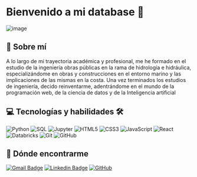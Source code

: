 # Bienvenido a mi database 👋
![image](https://github.com/user-attachments/assets/cd0a3671-2dd2-4537-b210-9cc45141edb0)

## 🚀 Sobre mí
A lo largo de mi trayectoria académica y profesional, me he formado en el estudio de la ingeniería obras públicas en la rama de hidrología e hidráulica, especializándome en obras y construcciones en el entorno marino y las implicaciones de las mismas en la costa. Una vez terminados los estudios de ingeniería, decido reinventarme, adentrándome en el mundo de la programación web, de la ciencia de datos y de la Inteligencia artificial

## 💻 Tecnologías y habilidades 🛠
![Python](https://img.shields.io/badge/python-3670A0?style=for-the-badge&logo=python&logoColor=ffdd54)
![SQL](https://img.shields.io/badge/sqlite-%2300f.svg?style=for-the-badge&logo=sqlite&logoColor=white)
![Jupyter](https://img.shields.io/badge/jupyter-%23E34F26.svg?style=for-the-badge&logo=jupyter&logoColor=white)
![HTML5](https://img.shields.io/badge/html5-%d00000.svg?style=for-the-badge&logo=html5&logoColor=white)
![CSS3](https://img.shields.io/badge/css3-%231572B6.svg?style=for-the-badge&logo=css3&logoColor=white)
![JavaScript](https://img.shields.io/badge/javascript-%23323330.svg?style=for-the-badge&logo=javascript&logoColor=%23F7DF1E)
![React](https://img.shields.io/badge/react-%2320232a.svg?style=for-the-badge&logo=react&logoColor=%2361DAFB)
![Databricks](https://img.shields.io/badge/databricks-%23E34F26.svg?style=for-the-badge&logo=databricks&logoColor=white)
![Git](https://img.shields.io/badge/-Git-black?style=for-the-badge&logo=git)
![GitHub](https://img.shields.io/badge/-GitHub-181717?style=for-the-badge&logo=github)

## :mag_right: Dónde encontrarme

[![Gmail Badge](https://img.shields.io/badge/-jorgemmunin@gmail.com-c14438?style=flat-square&logo=Gmail&logoColor=white&link=mailto:jorgemmunin@gmail.com)](mailto:jorgemmunin@gmail.com)
[![Linkedin Badge](https://img.shields.io/badge/-jorgemartinez-blue?style=flat-square&logo=Linkedin&logoColor=white&link=https://www.linkedin.com/in/jorgemartínezmuñiz)](https://www.linkedin.com/in/jorgemartínezmuñiz)
[![GitHub](https://img.shields.io/badge/-GitHub-181717?style=flat-square&logo=github&logoColor=white&link=https://github.com/mmjorge)](https://github.com/mmjorge)


</n>
<p align="left">
    <img src="https://komarev.com/ghpvc/?username=mmjorge&color=brightgreen" alt="contador_de_visitas" style="display:none;" />
</p>



